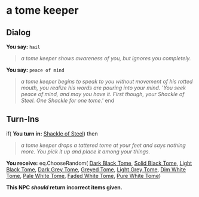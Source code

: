 # a tome keeper

## Dialog

**You say:** `hail`



>*a tome keeper shows awareness of you, but ignores you completely.*

**You say:** `peace of mind`



>*a tome keeper begins to speak to you without movement of his rotted mouth, you realize his words are pouring into your mind. 'You seek peace of mind, and may you have it. First though, your Shackle of Steel. One Shackle for one tome.'*
end

## Turn-Ins



if( **You turn in:** [Shackle of Steel](/item/4196)) then


>*a tome keeper drops a tattered tome at your feet and says nothing more. You pick it up and place it among your things.*


 **You receive:** eq.ChooseRandom( [Dark Black Tome](/item/18359), [Solid Black Tome](/item/18462), [Light Black Tome](/item/18463), [Dark Grey Tome](/item/18464), [Greyed Tome](/item/18465), [Light Grey Tome](/item/18466), [Dim White Tome](/item/18467), [Pale White Tome](/item/18468), [Faded White Tome](/item/18469), [Pure White Tome](/item/18470)) 

**This NPC *should* return incorrect items given.**






